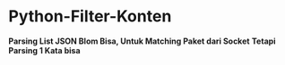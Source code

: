 # Python-Filter-Konten

<b>Parsing List JSON Blom Bisa, Untuk Matching Paket dari Socket</b>
<b>Tetapi Parsing 1 Kata bisa</b>
